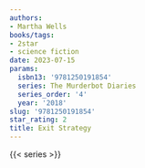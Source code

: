 ```yaml
---
authors:
- Martha Wells
books/tags:
- 2star
- science fiction
date: 2023-07-15
params:
  isbn13: '9781250191854'
  series: The Murderbot Diaries
  series_order: '4'
  year: '2018'
slug: '9781250191854'
star_rating: 2
title: Exit Strategy
---
```


<!--more-->

{{< series >}}